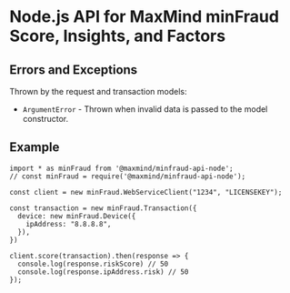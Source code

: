 # Node.js API for MaxMind minFraud Score, Insights, and Factors

## Errors and Exceptions

Thrown by the request and transaction models:
* `ArgumentError` - Thrown when invalid data is passed to the model constructor.

## Example

```
import * as minFraud from '@maxmind/minfraud-api-node';
// const minFraud = require('@maxmind/minfraud-api-node');

const client = new minFraud.WebServiceClient("1234", "LICENSEKEY");

const transaction = new minFraud.Transaction({
  device: new minFraud.Device({
    ipAddress: "8.8.8.8",
  }),
})

client.score(transaction).then(response => {
  console.log(response.riskScore) // 50
  console.log(response.ipAddress.risk) // 50
});
```
